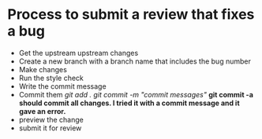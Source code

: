 # Process to submit a review that fixes a bug

- Get the upstream upstream changes
- Create a new branch with a branch name that includes the bug number
- Make changes
- Run the style check
- Write the commit message
- Commit them
  *git add .*
  *git commit -m "commit messages"*
  **git commit -a should commit all changes. I tried it with a commit message and it gave an error.**
- preview the change
- submit it for review




